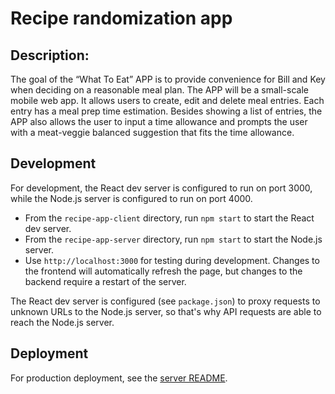 # Recipe randomization app

## Description:
The goal of the “What To Eat” APP is to provide convenience for Bill and Key when deciding on a reasonable meal plan. 
The APP will be a small-scale mobile web app. It allows users to create, edit and delete meal entries. Each entry has a meal prep time estimation. Besides showing a list of entries, the APP also allows the user to input a time allowance and prompts the user with a meat-veggie balanced suggestion that fits the time allowance.  

## Development

For development, the React dev server is configured to run on port 3000, while the Node.js server is configured to run on port 4000.

- From the `recipe-app-client` directory, run `npm start` to start the React dev server.
- From the `recipe-app-server` directory, run `npm start` to start the Node.js server.
- Use `http://localhost:3000` for testing during development. Changes to the frontend will automatically refresh the page, but changes to the backend require a restart of the server.

The React dev server is configured (see `package.json`) to proxy requests to unknown URLs to the Node.js server, so that's why API requests are able to reach the Node.js server.

## Deployment

For production deployment, see the [server README](recipe-app-server).
